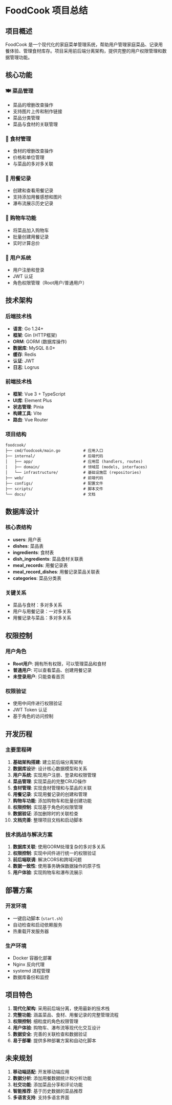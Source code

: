 # FoodCook 项目总结

## 项目概述

FoodCook 是一个现代化的家庭菜单管理系统，帮助用户管理家庭菜品、记录用餐体验、管理食材库存。项目采用前后端分离架构，提供完整的用户权限管理和数据管理功能。

## 核心功能

### 🍽️ 菜品管理
- 菜品的增删改查操作
- 支持图片上传和制作链接
- 菜品分类管理
- 菜品与食材的关联管理

### 🥬 食材管理
- 食材的增删改查操作
- 价格和单位管理
- 与菜品的多对多关联

### 📝 用餐记录
- 创建和查看用餐记录
- 支持添加用餐感想和图片
- 瀑布流展示历史记录

### 🛒 购物车功能
- 将菜品加入购物车
- 批量创建用餐记录
- 实时计算总价

### 👤 用户系统
- 用户注册和登录
- JWT 认证
- 角色权限管理（Root用户/普通用户）

## 技术架构

### 后端技术栈
- **语言**: Go 1.24+
- **框架**: Gin (HTTP框架)
- **ORM**: GORM (数据库操作)
- **数据库**: MySQL 8.0+
- **缓存**: Redis
- **认证**: JWT
- **日志**: Logrus

### 前端技术栈
- **框架**: Vue 3 + TypeScript
- **UI库**: Element Plus
- **状态管理**: Pinia
- **构建工具**: Vite
- **路由**: Vue Router

### 项目结构
```
foodcook/
├── cmd/foodcook/main.go          # 应用入口
├── internal/                     # 后端代码
│   ├── app/                      # 应用层 (handlers, routes)
│   ├── domain/                   # 领域层 (models, interfaces)
│   └── infrastructure/           # 基础设施层 (repositories)
├── web/                          # 前端代码
├── configs/                      # 配置文件
├── scripts/                      # 脚本文件
└── docs/                         # 文档
```

## 数据库设计

### 核心表结构
- **users**: 用户表
- **dishes**: 菜品表
- **ingredients**: 食材表
- **dish_ingredients**: 菜品食材关联表
- **meal_records**: 用餐记录表
- **meal_record_dishes**: 用餐记录菜品关联表
- **categories**: 菜品分类表

### 关键关系
- 菜品与食材：多对多关系
- 用户与用餐记录：一对多关系
- 用餐记录与菜品：多对多关系

## 权限控制

### 用户角色
- **Root用户**: 拥有所有权限，可以管理菜品和食材
- **普通用户**: 可以查看菜品、创建用餐记录
- **未登录用户**: 只能查看首页

### 权限验证
- 使用中间件进行权限验证
- JWT Token 认证
- 基于角色的访问控制

## 开发历程

### 主要里程碑
1. **基础架构搭建**: 建立前后端分离架构
2. **数据库设计**: 设计核心数据模型和关系
3. **用户系统**: 实现用户注册、登录和权限管理
4. **菜品管理**: 实现菜品的完整CRUD操作
5. **食材管理**: 实现食材管理和与菜品的关联
6. **用餐记录**: 实现用餐记录的创建和管理
7. **购物车功能**: 添加购物车和批量创建功能
8. **权限控制**: 实现基于角色的权限管理
9. **数据验证**: 添加删除时的关联检查
10. **文档完善**: 整理项目文档和启动脚本

### 技术挑战与解决方案
1. **数据库关联**: 使用GORM处理复杂的多对多关系
2. **权限控制**: 实现中间件进行统一的权限验证
3. **前后端联调**: 解决CORS和跨域问题
4. **数据一致性**: 使用事务确保数据操作的原子性
5. **用户体验**: 实现购物车和瀑布流展示

## 部署方案

### 开发环境
- 一键启动脚本 (`start.sh`)
- 自动检查和启动依赖服务
- 热重载开发服务器

### 生产环境
- Docker 容器化部署
- Nginx 反向代理
- systemd 进程管理
- 数据库备份和监控

## 项目特色

1. **现代化架构**: 采用前后端分离，使用最新的技术栈
2. **完整功能**: 涵盖菜品、食材、用餐记录的完整管理流程
3. **权限控制**: 细粒度的角色权限管理
4. **用户体验**: 购物车、瀑布流等现代化交互设计
5. **数据安全**: 完善的关联检查和数据验证
6. **易于部署**: 提供多种部署方案和自动化脚本

## 未来规划

1. **移动端适配**: 开发移动端应用
2. **数据分析**: 添加用餐数据统计和分析功能
3. **社交功能**: 添加菜品分享和评论功能
4. **智能推荐**: 基于历史数据的菜品推荐
5. **多语言支持**: 支持多语言界面 